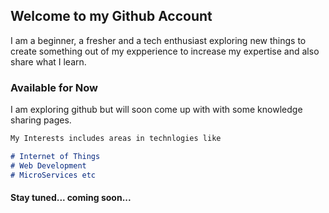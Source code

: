 ## Welcome to my Github Account

I am a beginner, a fresher and a tech enthusiast exploring new things to create something out of my expperience to increase my expertise and also share what I learn.

### Available for Now

I am exploring github but will soon come up with with some knowledge sharing pages.

```markdown
My Interests includes areas in technlogies like

# Internet of Things
# Web Development
# MicroServices etc
```


#### Stay tuned... coming soon...
